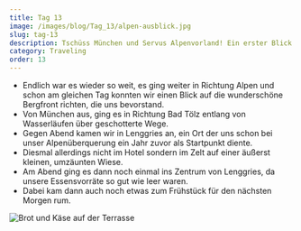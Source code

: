 ```yaml
---
title: Tag 13
image: /images/blog/Tag_13/alpen-ausblick.jpg
slug: tag-13
description: Tschüss München und Servus Alpenvorland! Ein erster Blick wird uns nicht vorenthalten!
category: Traveling
order: 13
---
```


- Endlich war es wieder so weit, es ging weiter in Richtung Alpen und schon am gleichen Tag konnten wir einen Blick auf die wunderschöne Bergfront richten, die uns bevorstand.
- Von München aus, ging es in Richtung Bad Tölz entlang von Wasserläufen über geschotterte Wege.
- Gegen Abend kamen wir in Lenggries an, ein Ort der uns schon bei unser Alpenüberquerung ein Jahr zuvor als Startpunkt diente.
- Diesmal allerdings nicht im Hotel sondern im Zelt auf einer äußerst kleinen, umzäunten Wiese.
- Am Abend ging es dann noch einmal ins Zentrum von Lenggries, da unsere Essensvorräte so gut wie leer waren.
- Dabei kam dann auch noch etwas zum Frühstück für den nächsten Morgen rum.

![Brot und Käse auf der Terrasse](/images/blog/Tag_13/lenggries.jpg)